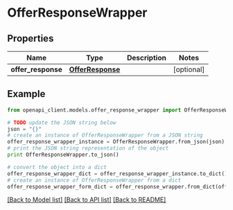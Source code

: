 # OfferResponseWrapper


## Properties
Name | Type | Description | Notes
------------ | ------------- | ------------- | -------------
**offer_response** | [**OfferResponse**](OfferResponse.md) |  | [optional] 

## Example

```python
from openapi_client.models.offer_response_wrapper import OfferResponseWrapper

# TODO update the JSON string below
json = "{}"
# create an instance of OfferResponseWrapper from a JSON string
offer_response_wrapper_instance = OfferResponseWrapper.from_json(json)
# print the JSON string representation of the object
print OfferResponseWrapper.to_json()

# convert the object into a dict
offer_response_wrapper_dict = offer_response_wrapper_instance.to_dict()
# create an instance of OfferResponseWrapper from a dict
offer_response_wrapper_form_dict = offer_response_wrapper.from_dict(offer_response_wrapper_dict)
```
[[Back to Model list]](../README.md#documentation-for-models) [[Back to API list]](../README.md#documentation-for-api-endpoints) [[Back to README]](../README.md)



